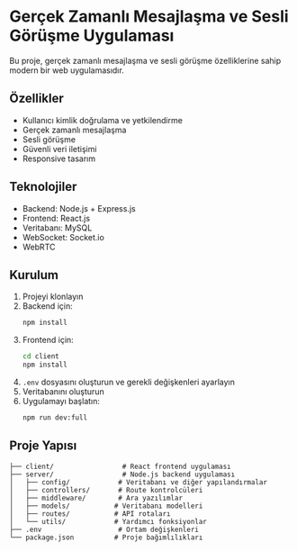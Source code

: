 # Gerçek Zamanlı Mesajlaşma ve Sesli Görüşme Uygulaması

Bu proje, gerçek zamanlı mesajlaşma ve sesli görüşme özelliklerine sahip modern bir web uygulamasıdır.

## Özellikler

- Kullanıcı kimlik doğrulama ve yetkilendirme
- Gerçek zamanlı mesajlaşma
- Sesli görüşme
- Güvenli veri iletişimi
- Responsive tasarım

## Teknolojiler

- Backend: Node.js + Express.js
- Frontend: React.js
- Veritabanı: MySQL
- WebSocket: Socket.io
- WebRTC

## Kurulum

1. Projeyi klonlayın
2. Backend için:
   ```bash
   npm install
   ```
3. Frontend için:
   ```bash
   cd client
   npm install
   ```
4. `.env` dosyasını oluşturun ve gerekli değişkenleri ayarlayın
5. Veritabanını oluşturun
6. Uygulamayı başlatın:
   ```bash
   npm run dev:full
   ```

## Proje Yapısı

```
├── client/                 # React frontend uygulaması
├── server/                 # Node.js backend uygulaması
│   ├── config/            # Veritabanı ve diğer yapılandırmalar
│   ├── controllers/       # Route kontrolcüleri
│   ├── middleware/        # Ara yazılımlar
│   ├── models/           # Veritabanı modelleri
│   ├── routes/           # API rotaları
│   └── utils/            # Yardımcı fonksiyonlar
├── .env                   # Ortam değişkenleri
└── package.json          # Proje bağımlılıkları
``` 